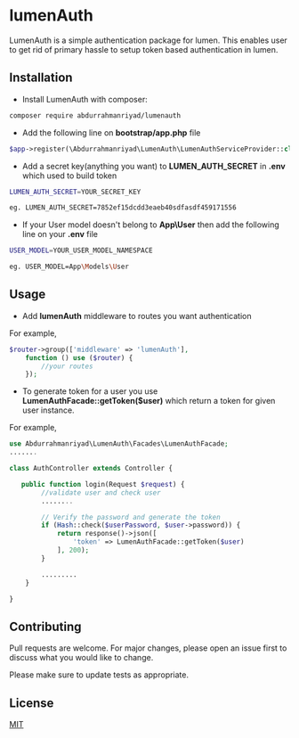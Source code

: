 # lumenAuth

LumenAuth is a simple authentication package for lumen. This enables user to get rid of primary hassle to setup token based authentication in lumen. 

## Installation

- Install LumenAuth with composer:

```bash
composer require abdurrahmanriyad/lumenauth
```
- Add the following line on **bootstrap/app.php** file

```php
$app->register(\Abdurrahmanriyad\LumenAuth\LumenAuthServiceProvider::class);
```
- Add a secret key(anything you want) to **LUMEN_AUTH_SECRET** in **.env** which used to build token 

```bash
LUMEN_AUTH_SECRET=YOUR_SECRET_KEY

eg. LUMEN_AUTH_SECRET=7852ef15dcdd3eaeb40sdfasdf459171556
```

- If your User model doesn't belong to **App\User** then add the following line on your **.env** file

```bash
USER_MODEL=YOUR_USER_MODEL_NAMESPACE

eg. USER_MODEL=App\Models\User
```

## Usage
- Add **lumenAuth** middleware to routes you want authentication

For example,

```php
$router->group(['middleware' => 'lumenAuth'],
    function () use ($router) {
        //your routes
    });
```
- To generate token for a user you use **LumenAuthFacade::getToken($user)** which return a token for given user instance.

For example,

```php
use Abdurrahmanriyad\LumenAuth\Facades\LumenAuthFacade;
.......

class AuthController extends Controller {

   public function login(Request $request) {
        //validate user and check user
        ........

        // Verify the password and generate the token
        if (Hash::check($userPassword, $user->password)) {
            return response()->json([
                'token' => LumenAuthFacade::getToken($user)
            ], 200);
        }

        ......... 
    }

}

```

## Contributing
Pull requests are welcome. For major changes, please open an issue first to discuss what you would like to change.

Please make sure to update tests as appropriate.

## License
[MIT](https://choosealicense.com/licenses/mit/)
